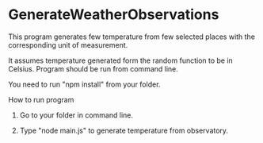 # GenerateWeatherObservations
This program generates few temperature from few selected places with the corresponding unit of measurement.

It assumes temperature generated form the random function to be in Celsius. Program should be run from command line.

You need to run "npm install" from your folder.

 How to run program

1) Go to your folder in command line.

2) Type "node main.js" to generate temperature from observatory.
